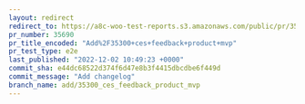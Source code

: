 ```yaml
---
layout: redirect
redirect_to: https://a8c-woo-test-reports.s3.amazonaws.com/public/pr/35690/e2e/index.html
pr_number: 35690
pr_title_encoded: "Add%2F35300+ces+feedback+product+mvp"
pr_test_type: e2e
last_published: "2022-12-02 10:49:23 +0000"
commit_sha: e44dc68522d374f6d47e8b3f4415dbcdbe6f449d
commit_message: "Add changelog"
branch_name: add/35300_ces_feedback_product_mvp
---
```

